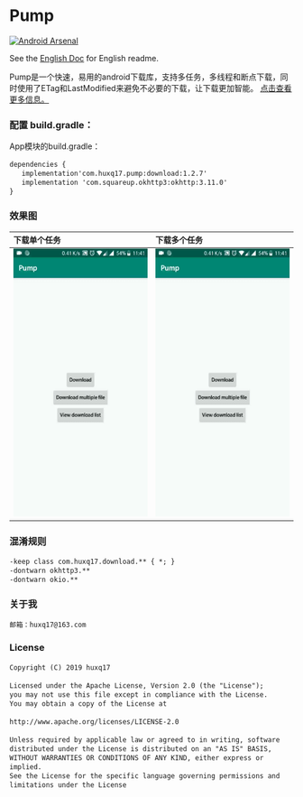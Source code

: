 # Pump
[![Android Arsenal]( https://img.shields.io/badge/Android%20Arsenal-Pump-green.svg?style=flat )]( https://android-arsenal.com/details/1/7293 )

See the [English Doc](https://github.com/huxq17/Pump/blob/master/README.md) for English readme.

Pump是一个快速，易用的android下载库，支持多任务，多线程和断点下载，同时使用了ETag和LastModified来避免不必要的下载，让下载更加智能。 [点击查看更多信息。](https://github.com/huxq17/Pump/wiki/%E4%BD%BF%E7%94%A8%E8%AF%B4%E6%98%8E)

### 配置 build.gradle：
App模块的build.gradle：

```
dependencies {
   implementation'com.huxq17.pump:download:1.2.7'
   implementation 'com.squareup.okhttp3:okhttp:3.11.0'
}

```
### 效果图

|下载单个任务|下载多个任务|
|:-----|:-----|
| <img src="art/download_file.gif" width="280" height="475" /> | <img src="art/download_files.gif" width="280" height="475" /> |

### 混淆规则

```
-keep class com.huxq17.download.** { *; }
-dontwarn okhttp3.**
-dontwarn okio.**
```

### 关于我
    邮箱：huxq17@163.com

### License

    Copyright (C) 2019 huxq17

    Licensed under the Apache License, Version 2.0 (the "License");
    you may not use this file except in compliance with the License.
    You may obtain a copy of the License at

    http://www.apache.org/licenses/LICENSE-2.0

    Unless required by applicable law or agreed to in writing, software
    distributed under the License is distributed on an "AS IS" BASIS,
    WITHOUT WARRANTIES OR CONDITIONS OF ANY KIND, either express or implied.
    See the License for the specific language governing permissions and
    limitations under the License
